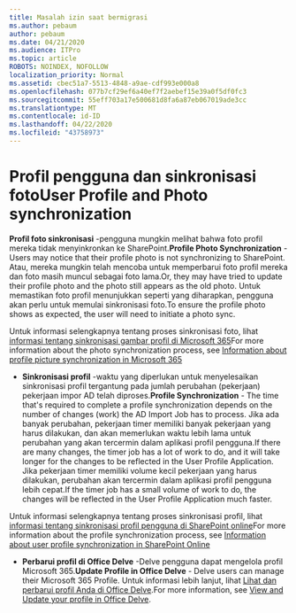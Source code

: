 ```yaml
---
title: Masalah izin saat bermigrasi
ms.author: pebaum
author: pebaum
ms.date: 04/21/2020
ms.audience: ITPro
ms.topic: article
ROBOTS: NOINDEX, NOFOLLOW
localization_priority: Normal
ms.assetid: cbec51a7-5513-4848-a9ae-cdf993e000a8
ms.openlocfilehash: 077b7cf29ef6a40ef7f2aebef15e39a0f5df0fc3
ms.sourcegitcommit: 55eff703a17e500681d8fa6a87eb067019ade3cc
ms.translationtype: MT
ms.contentlocale: id-ID
ms.lasthandoff: 04/22/2020
ms.locfileid: "43758973"
---
```

# <a name="user-profile-and-photo-synchronization"></a><span data-ttu-id="b88c9-102">Profil pengguna dan sinkronisasi foto</span><span class="sxs-lookup"><span data-stu-id="b88c9-102">User Profile and Photo synchronization</span></span>

 <span data-ttu-id="b88c9-103">**Profil foto sinkronisasi** -pengguna mungkin melihat bahwa foto profil mereka tidak menyinkronkan ke SharePoint.</span><span class="sxs-lookup"><span data-stu-id="b88c9-103">**Profile Photo Synchronization** - Users may notice that their profile photo is not synchronizing to SharePoint.</span></span> <span data-ttu-id="b88c9-104">Atau, mereka mungkin telah mencoba untuk memperbarui foto profil mereka dan foto masih muncul sebagai foto lama.</span><span class="sxs-lookup"><span data-stu-id="b88c9-104">Or, they may have tried to update their profile photo and the photo still appears as the old photo.</span></span> <span data-ttu-id="b88c9-105">Untuk memastikan foto profil menunjukkan seperti yang diharapkan, pengguna akan perlu untuk memulai sinkronisasi foto.</span><span class="sxs-lookup"><span data-stu-id="b88c9-105">To ensure the profile photo shows as expected, the user will need to initiate a photo sync.</span></span> 
  
<span data-ttu-id="b88c9-106">Untuk informasi selengkapnya tentang proses sinkronisasi foto, lihat [informasi tentang sinkronisasi gambar profil di Microsoft 365](https://go.microsoft.com/fwlink/?linkid=2022634)</span><span class="sxs-lookup"><span data-stu-id="b88c9-106">For more information about the photo synchronization process, see [Information about profile picture synchronization in Microsoft 365](https://go.microsoft.com/fwlink/?linkid=2022634)</span></span>
  
- <span data-ttu-id="b88c9-107">**Sinkronisasi profil** -waktu yang diperlukan untuk menyelesaikan sinkronisasi profil tergantung pada jumlah perubahan (pekerjaan) pekerjaan impor AD telah diproses.</span><span class="sxs-lookup"><span data-stu-id="b88c9-107">**Profile Synchronization** - The time that's required to complete a profile synchronization depends on the number of changes (work) the AD Import Job has to process.</span></span> <span data-ttu-id="b88c9-108">Jika ada banyak perubahan, pekerjaan timer memiliki banyak pekerjaan yang harus dilakukan, dan akan memerlukan waktu lebih lama untuk perubahan yang akan tercermin dalam aplikasi profil pengguna.</span><span class="sxs-lookup"><span data-stu-id="b88c9-108">If there are many changes, the timer job has a lot of work to do, and it will take longer for the changes to be reflected in the User Profile Application.</span></span> <span data-ttu-id="b88c9-109">Jika pekerjaan timer memiliki volume kecil pekerjaan yang harus dilakukan, perubahan akan tercermin dalam aplikasi profil pengguna lebih cepat.</span><span class="sxs-lookup"><span data-stu-id="b88c9-109">If the timer job has a small volume of work to do, the changes will be reflected in the User Profile Application much faster.</span></span> 
  
<span data-ttu-id="b88c9-110">Untuk informasi selengkapnya tentang proses sinkronisasi profil, lihat [informasi tentang sinkronisasi profil pengguna di SharePoint online](https://go.microsoft.com/fwlink/?linkid=2022639)</span><span class="sxs-lookup"><span data-stu-id="b88c9-110">For more information about the profile synchronization process, see [Information about user profile synchronization in SharePoint Online](https://go.microsoft.com/fwlink/?linkid=2022639)</span></span>
    
- <span data-ttu-id="b88c9-111">**Perbarui profil di Office Delve** -Delve pengguna dapat mengelola profil Microsoft 365.</span><span class="sxs-lookup"><span data-stu-id="b88c9-111">**Update Profile in Office Delve** - Delve users can manage their Microsoft 365 Profile.</span></span> <span data-ttu-id="b88c9-112">Untuk informasi lebih lanjut, lihat [Lihat dan perbarui profil Anda di Office Delve](https://support.office.com/article/View-and-update-your-profile-in-Office-Delve-4e84343b-eedf-45a1-aeb9-8627ccca14ba).</span><span class="sxs-lookup"><span data-stu-id="b88c9-112">For more information, see [View and Update your profile in Office Delve](https://support.office.com/article/View-and-update-your-profile-in-Office-Delve-4e84343b-eedf-45a1-aeb9-8627ccca14ba).</span></span>
    

